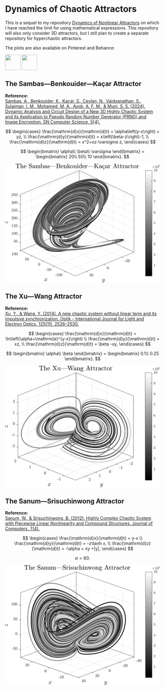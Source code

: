 # Dynamics of Chaotic Attractors

This is a sequel to my repository [Dynamics of Nonlinear Attractors](https://github.com/whydenyscry/Dynamics-of-Nonlinear-Attractors) on which I have reached the limit for using mathematical expressions. This repository will also only consider 3D attractors, but I still plan to create a separate repository for hyperchaotic attractors.

The plots are also available on Pinterest and Behance:

<a href="https://www.pinterest.com/whydenyscry/when-math-and-art-came-face-to-face/" target="_blank"><img src="https://brandslogos.com/wp-content/uploads/images/large/pinterest-logo-black-and-white-4.png" style="width: 50px; height: 50px;"></a>
<a href="https://www.behance.net/whydenyscry" target="_blank"><img src="https://www.iconsdb.com/icons/preview/white/behance-5-xxl.png" style="width: 50px; height: 50px;"></a>

## The Sambas—Benkouider—Kaçar Attractor
**Reference:**\
[Sambas, A., Benkouider, K., Kaçar, S., Ceylan, N., Vaidyanathan, S., Sulaiman, I. M., Mohamed, M. A., Ayob, A. F. M., & Muni, S. S. (2024). Dynamic Analysis and Circuit Design of a New 3D Highly Chaotic System and its Application to Pseudo Random Number Generator (PRNG) and Image Encryption. SN Computer Science, 5(4).](https://doi.org/10.1007/s42979-024-02766-9)

$$
\begin{cases}
	\frac{\mathrm{d}x}{\mathrm{d}t} = \alpha\left(y-x\right) + yz,	\\
	\frac{\mathrm{d}y}{\mathrm{d}t} = x\left(\beta-z\right)-1, \\
	\frac{\mathrm{d}z}{\mathrm{d}t} = x^2+xz-\varsigma z,
\end{cases}
$$

$$
\begin{bmatrix}
	\alpha\\
	\beta\\
	\varsigma
\end{bmatrix} = \begin{bmatrix}
	20\\
	50\\
	10
\end{bmatrix}.
$$

<p align="center">
  <img src="images_png/The_Sambas_Benkouider_Kacar_Attractor.png"/>
</p>

## The Xu—Wang Attractor
**Reference:**\
[Xu, Y., & Wang, Y. (2014). A new chaotic system without linear term and its impulsive synchronization. Optik - International Journal for Light and Electron Optics, 125(11), 2526–2530.](https://doi.org/10.1016/j.ijleo.2013.10.123)

$$ 
\begin{cases}
	\frac{\mathrm{d}x}{\mathrm{d}t} = \ln\left(\alpha+\mathrm{e}^{y-x}\right)	\\
	\frac{\mathrm{d}y}{\mathrm{d}t} = xz, \\
	\frac{\mathrm{d}z}{\mathrm{d}t} = \beta -xy,
\end{cases}
$$

$$
\begin{bmatrix}
	\alpha\\
	\beta
\end{bmatrix} = \begin{bmatrix}
	0.1\\
	0.25
\end{bmatrix}.
$$

<p align="center">
  <img src="images_png/The_Xu_Wang_Attractor.png"/>
</p>

## The Sanum—Srisuchinwong Attractor
**Reference:**\
[Sanum, W., & Srisuchinwong, B. (2012). Highly Complex Chaotic System with Piecewise Linear Nonlinearity and Compound Structures. Journal of Computers, 7(4).](https://doi.org/10.4304/jcp.7.4.1041-1047)

$$ 
\begin{cases}
	\frac{\mathrm{d}x}{\mathrm{d}t} = y-x	\\
	\frac{\mathrm{d}y}{\mathrm{d}t} = -z\tanh x, \\
	\frac{\mathrm{d}z}{\mathrm{d}t} = -\alpha + xy +|y|,
\end{cases}
$$

$$
\alpha = 60.
$$

<p align="center">
  <img src="images_png/The_Sanum_Srisuchinwong_Attractor.png"/>
</p>
